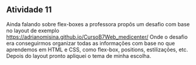 ## Atividade 11
Ainda falando sobre flex-boxes a professora propôs um desafio com base no layout de exemplo https://adrianomisina.github.io/CursoB7Web_medicenter/
Onde o desafio era conseguirmos organizar todas as informações com base no que aprendemos em HTML e CSS, como flex-box, positions, estilizações, etc. Depois do layout pronto apliquei o tema de minha escolha.
